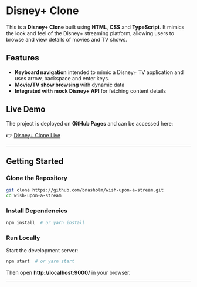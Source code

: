 # Disney+ Clone

This is a **Disney+ Clone** built using **HTML**, **CSS** and **TypeScript**. It mimics the look and feel of the Disney+ streaming platform, allowing users to browse and view details of movies and TV shows.

## Features
- **Keyboard navigation** intended to mimic a Disney+ TV application and uses arrow, backspace and enter keys.
- **Movie/TV show browsing** with dynamic data
- **Integrated with mock Disney+ API** for fetching content details

## Live Demo
The project is deployed on **GitHub Pages** and can be accessed here:

👉 [Disney+ Clone Live](https://bnasholm.github.io/wish-upon-a-stream/)

---

## Getting Started

### Clone the Repository
```sh
git clone https://github.com/bnasholm/wish-upon-a-stream.git
cd wish-upon-a-stream
```

### Install Dependencies
```sh
npm install  # or yarn install
```

### Run Locally
Start the development server:
```sh
npm start  # or yarn start
```
Then open **http://localhost:9000/** in your browser.

---


